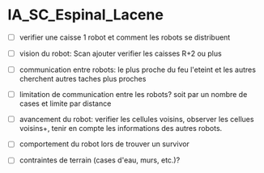 # IA_SC_Espinal_Lacene

- [ ] verifier une caisse 1 robot et comment les robots se distribuent
- [ ] vision du robot: Scan ajouter verifier les caisses R+2 ou plus
- [ ] communication entre robots: le plus proche du feu l'eteint et les autres cherchent autres taches plus proches
- [ ] limitation de communication entre les robots? soit par un nombre de cases et limite par distance
- [ ] avancement du robot: verifier les cellules voisins, observer les cellues voisins+, tenir en compte les informations des autres robots.
- [ ] comportement du robot lors de trouver un survivor

- [ ] contraintes de terrain (cases d'eau, murs, etc.)?
